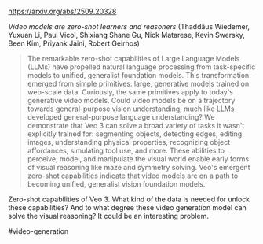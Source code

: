 https://arxiv.org/abs/2509.20328

*Video models are zero-shot learners and reasoners* (Thaddäus Wiedemer, Yuxuan Li, Paul Vicol, Shixiang Shane Gu, Nick Matarese, Kevin Swersky, Been Kim, Priyank Jaini, Robert Geirhos)

> The remarkable zero-shot capabilities of Large Language Models (LLMs) have propelled natural language processing from task-specific models to unified, generalist foundation models. This transformation emerged from simple primitives: large, generative models trained on web-scale data. Curiously, the same primitives apply to today's generative video models. Could video models be on a trajectory towards general-purpose vision understanding, much like LLMs developed general-purpose language understanding? We demonstrate that Veo 3 can solve a broad variety of tasks it wasn't explicitly trained for: segmenting objects, detecting edges, editing images, understanding physical properties, recognizing object affordances, simulating tool use, and more. These abilities to perceive, model, and manipulate the visual world enable early forms of visual reasoning like maze and symmetry solving. Veo's emergent zero-shot capabilities indicate that video models are on a path to becoming unified, generalist vision foundation models.

<english>
Zero-shot capabilities of Veo 3. What kind of the data is needed for unlock these capabilities? And to what degree these video generation model can solve the visual reasoning? It could be an interesting problem.
</english>

#video-generation 